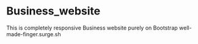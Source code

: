 # Business_website
This is completely responsive Business website purely on Bootstrap
well-made-finger.surge.sh
